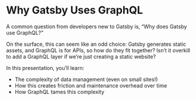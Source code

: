 # Why Gatsby Uses GraphQL

A common question from developers new to Gatsby is, “Why does Gatsby use GraphQL?”

On the surface, this can seem like an odd choice: Gatsby generates static assets, and GraphQL is for APIs, so how do they fit together? Isn’t it overkill to add a GraphQL layer if we’re just creating a static website?

In this presentation, you’ll learn:

- The complexity of data management (even on small sites!)
- How this creates friction and maintenance overhead over time
- How GraphQL tames this complexity
